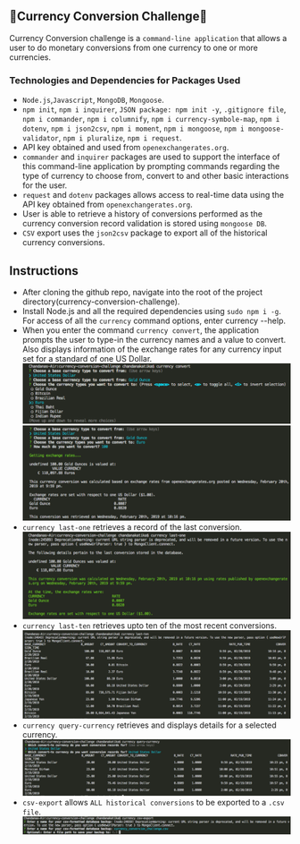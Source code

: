 ## 💸Currency Conversion Challenge💸    
Currency Conversion challenge is a `command-line application` that allows a user to do monetary conversions from one currency to one or more currencies.   

### Technologies and Dependencies for Packages Used      
- `Node.js`,`Javascript`, `MongoDB`, `Mongoose`.    
- `npm init`, `npm i inquirer`, `JSON package: npm init -y`, `.gitignore file`, `npm i commander`, `npm i columnify`, `npm i currency-symbole-map`, `npm i dotenv`, `npm i json2csv`, `npm i moment`, `npm i mongoose`, `npm i mongoose-validator`, `npm i pluralize`, `npm i request`.
- API key obtained and used from `openexchangerates.org`.   
- `commander` and `inquirer` packages are used to support the interface of this command-line application by prompting commands regarding the type of currency to choose from, convert to and other basic interactions for the user.   
- `request` and `dotenv` packages allows access to real-time data using the API key obtained from `openexchangerates.org`.   
- User is able to retrieve a history of conversions performed as the currency conversion record validation is stored using `mongoose DB`.   
- `CSV` export uses the `json2csv` package to export all of the historical currency conversions. 

## Instructions   
- After cloning the github repo, navigate into the root of the project directory(currency-conversion-challenge).  
- Install Node.js and all the required dependencies using `sudo npm i -g`. For access of all the `currency` command options, enter currency --help.
- When you enter the command `currency convert`, the application prompts the user to type-in the currency names and a value to convert. Also displays information of the exchange rates for any currency input set for a standard of one US Dollar.   
![currency convert Screenshot](./images/currency_convert.png)   
![currency convert Screenshot](./images/choose_currency_type.png) 
- `currency last-one` retrieves a record of the last conversion.    
![currency last one Screenshot](./images/currency_last-one.png)    
- `currency last-ten` retrieves upto ten of the most recent conversions.   
![currency last-ten Screenshot](./images/currency_last-ten.png)    
- `currency query-currency` retrieves and displays details for a selected currency.    
![currency query-currency Screenshot](./images/currency_query-currency.png)     
- `csv-export` allows `ALL historical conversions` to be exported to a `.csv file`.   
![currency csv export Screenshot](./images/currency_csv-export.png)      


